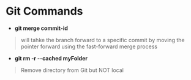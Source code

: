 # Git Commands

- **git merge commit-id**
> will tahke the branch forward to a specific commit by moving the pointer forward using the fast-forward merge process
- **git rm -r --cached myFolder**
> Remove directory from Git but NOT local